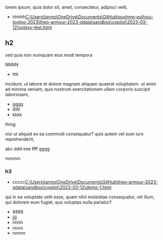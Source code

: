 lorem ipsum, quia dolor sit, amet, consectetur, adipisci velit,

*   hhhhh[C:\\Users\\tarmo\\OneDrive\\Documents\\GitHub\\pushme-pullyou-tootoo-2023\\theo-armour-2023-qdata\\sandbox\\copilot\\2023-03-12\\notesy-test.html](file:///c%3A/Users/tarmo/OneDrive/Documents/GitHub/pushme-pullyou-tootoo-2023/theo-armour-2023-qdata/sandbox/copilot/2023-03-12/notesy-test.html)

## h2

sed quia non numquam eius modi tempora

NNNN

*   tttt

incidunt, ut labore et dolore magnam aliquam quaerat voluptatem. ut enim ad minima veniam, quis nostrum exercitationem ullam corporis suscipit laboriosam,

*   gggg
*   lllllll
*   kkkk

thing

nisi ut aliquid ex ea commodi consequatur? quis autem vel eum iure reprehenderit,

abc ddd eee ffff gggg

mmmm

### h3

*   ccccc[C:\\Users\\tarmo\\OneDrive\\Documents\\GitHub\\theo-armour-2023-qdata\\sandbox\\copilot\\2023-03-12\\demo-1.html](file:///c%3A/Users/tarmo/OneDrive/Documents/GitHub/theo-armour-2023-qdata/sandbox/copilot/2023-03-12/demo-1.html)

qui in ea voluptate velit esse, quam nihil molestiae consequatur, vel illum, qui dolorem eum fugiat, quo voluptas nulla pariatur?

*   8888
*   jjjj
*   hhhh
*   uuuu
*   nnnnn